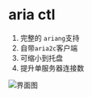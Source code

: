 
# aria ctl
1. 完整的 `ariang`支持
1. 自带`aria2c`客户端
1. 可缩小到托盘
1. 提升单服务器连接数

![界面图](https://raw.githubusercontent.com/imazes/aria2_ctl/master/aa.jpg)
